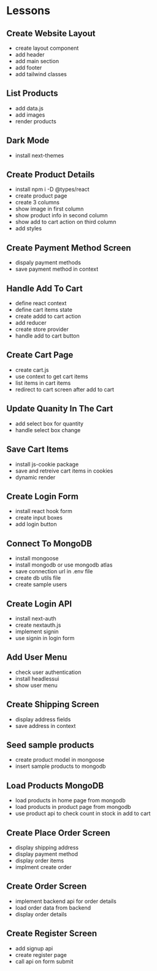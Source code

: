 # Lessons

## Create Website Layout

- create layout component
- add header
- add main section
- add footer
- add tailwind classes

## List Products

- add data.js
- add images
- render products

## Dark Mode

- install next-themes

## Create Product Details

- install npm i -D @types/react
- create product page
- create 3 columns
- show image in first column
- show product info in second column
- show add to cart action on third column
- add styles

## Create Payment Method Screen

- dispaly payment methods
- save payment method in context

## Handle Add To Cart

- define react context
- define cart items state
- create addd to cart action
- add reducer
- create store provider
- handle add to cart button

## Create Cart Page

- create cart.js
- use context to get cart items
- list items in cart items
- redirect to cart screen after add to cart

## Update Quanity In The Cart

- add select box for quantity
- handle select box change

## Save Cart Items

- install js-cookie package
- save and retreive cart items in cookies
- dynamic render

## Create Login Form

- install react hook form
- create input boxes
- add login button

## Connect To MongoDB

- install mongoose
- install mongodb or use mongodb atlas
- save connection url in .env file
- create db utils file
- create sample users

## Create Login API

- install next-auth
- create nextauth.js
- implement signin
- use signin in login form

## Add User Menu

- check user authentication
- install headlessui
- show user menu

## Create Shipping Screen

- display address fields
- save address in context

## Seed sample products

- create product model in mongoose
- insert sample products to mongodb

## Load Products MongoDB

- load products in home page from mongodb
- load products in product page from mongodb
- use product api to check count in stock in add to cart

## Create Place Order Screen

- display shipping address
- display payment method
- display order items
- implment create order

## Create Order Screen

- implement backend api for order details
- load order data from backend
- display order details

## Create Register Screen

- add signup api
- create register page
- call api on form submit
